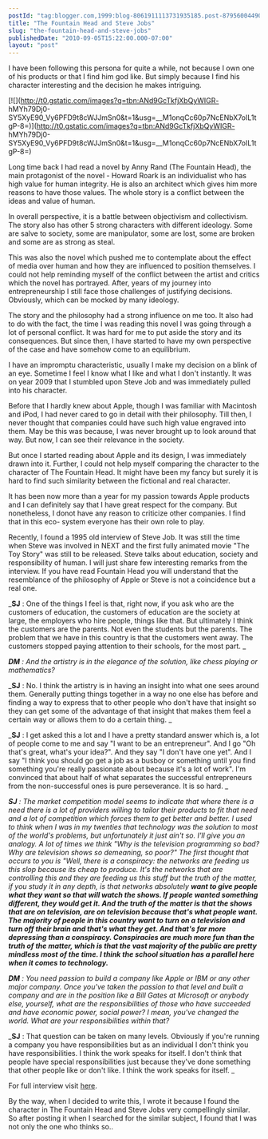 ```yaml
---
postId: "tag:blogger.com,1999:blog-8061911113731935185.post-8795600449022345345"
title: "The Fountain Head and Steve Jobs"
slug: "the-fountain-head-and-steve-jobs"
publishedDate: "2010-09-05T15:22:00.000-07:00"
layout: "post"
---
```


I have been following this persona for quite a while, not because I own one of
his products or that I find him god like. But simply because I find his
character interesting and the decision he makes intriguing.  
  

[![](http://t0.gstatic.com/images?q=tbn:ANd9GcTkfjXbQyWIGR-
hMYh79Dj0-SY5XyE90_Vy6PFD9t8cWJJmSn0&t=1&usg=__M1onqCc60p7NcENbX7oIL1tgP-8=)](http://t0.gstatic.com/images?q=tbn:ANd9GcTkfjXbQyWIGR-
hMYh79Dj0-SY5XyE90_Vy6PFD9t8cWJJmSn0&t=1&usg=__M1onqCc60p7NcENbX7oIL1tgP-8=)

Long time back I had read a novel  by Anny Rand (The Fountain Head), the main
protagonist of the novel - Howard Roark is an individualist who has high value
for human integrity. He is also an architect which gives him more reasons to
have those values. The whole story is a conflict between the ideas and value
of human.  
  
In overall perspective, it is a battle between objectivism and collectivism.
The story also has other 5 strong characters with different ideology. Some are
salve to society, some are manipulator, some are lost, some are broken and
some are as strong as steal.  
  
This was also the novel which pushed me to contemplate about the effect of
media over human and how they are influenced to position themselves. I could
not help reminding myself of the conflict between the artist and critics which
the novel has portrayed. After, years of my journey into entrepreneurship I
still face those challenges of justifying decisions. Obviously, which can be
mocked by many ideology.  
  
The story and the philosophy had a strong influence on me too. It also had to
do with the fact, the time I was reading this novel I was going through a lot
of personal conflict. It was hard for me to put aside the story and its
consequences. But since then, I have started to have my own perspective of the
case and have somehow come to an equilibrium.  
  
I have an impromptu characteristic, usually I make my decision on a blink of
an eye. Sometime I feel I know what I like and what I don't instantly. It was
on year 2009 that I stumbled upon Steve Job and was immediately pulled into
his character.  
  
Before that I hardly knew about Apple, though I was familiar with Macintosh
and iPod, I had never cared to go in detail with their philosophy. Till then,
I never thought that companies could have such high value engraved into them.
May be this was because, I was never brought up to look around that way. But
now, I can see their relevance in the society.  
  
But once I started reading about Apple and its design, I was immediately drawn
into it. Further, I could not help myself comparing the character to the
character of The Fountain Head. It might have been my fancy but surely it is
hard to find such similarity between the fictional and real character.  
  
It has been now more than a year for my passion towards Apple products and I
can definitely say that I have great respect for the company. But nonetheless,
I donot have any reason to criticize other companies. I find that in this eco-
system everyone has their own role to play.  
  
Recently, I found a 1995 old interview of Steve Job. It was still the time
when Steve was involved in NEXT and the first fully animated movie "The Toy
Story" was still to be released. Steve talks about education, society and
responsibility of human. I will just share few interesting remarks from the
interview. If you have read Fountain Head you will understand that the
resemblance of the philosophy of Apple or Steve is not a coincidence but a
real one.  

_**SJ** : One of the things I feel is that, right now, if you ask who are the
customers of education, the customers of education are the society at large,
the employers who hire people, things like that. But ultimately I think the
customers are the parents. Not even the students but the parents. The problem
that we have in this country is that the customers went away. The customers
stopped paying attention to their schools, for the most part. _  
  
_**DM** : And the artistry is in the elegance of the solution, like chess
playing or mathematics?_  
  
_**SJ** : No. I think the artistry is in having an insight into what one sees
around them. Generally putting things together in a way no one else has before
and finding a way to express that to other people who don't have that insight
so they can get some of the advantage of that insight that makes them feel a
certain way or allows them to do a certain thing. _  
  
_**SJ** : I get asked this a lot and I have a pretty standard answer which is,
a lot of people come to me and say "I want to be an entrepreneur". And I go
"Oh that's great, what's your idea?". And they say "I don't have one yet". And
I say "I think you should go get a job as a busboy or something until you find
something you're really passionate about because it's a lot of work". I'm
convinced that about half of what separates the successful entrepreneurs from
the non-successful ones is pure perseverance. It is so hard. _  
  
_**SJ** : The market competition model seems to indicate that where there is a
need there is a lot of providers willing to tailor their products to fit that
need and a lot of competition which forces them to get better and better. I
used to think when I was in my twenties that technology was the solution to
most of the world's problems, but unfortunately it just ain't so. I'll give
you an analogy. A lot of times we think "Why is the television programming so
bad? Why are television shows so demeaning, so poor?" The first thought that
occurs to you is "Well, there is a conspiracy: the networks are feeding us
this slop because its cheap to produce. It's the networks that are controlling
this and they are feeding us this stuff but the truth of the matter, if you
study it in any depth, is that networks absolutely __want to give people what
they want so that will watch the shows. If people wanted something different,
they would get it. And the truth of the matter is that the shows that are on
television, are on television because that's what people want. The majority of
people in this country want to turn on a television and turn off their brain
and that's what they get. And that's far more depressing than a conspiracy.
Conspiracies are much more fun than the truth of the matter, which is that the
vast majority of the public are pretty mindless most of the time. I think the
school situation has a parallel here when it comes to technology.___  
  
_**DM** : You need passion to build a company like Apple or IBM or any other
major company. Once you've taken the passion to that level and built a company
and are in the position like a Bill Gates at Microsoft or anybody else,
yourself, what are the responsibilities of those who have succeeded and have
economic power, social power? I mean, you've changed the world. What are your
responsibilities within that?_  
  
_**SJ** : That question can be taken on many levels. Obviously if you're
running a company you have responsibilities but as an individual I don't think
you have responsibilities. I think the work speaks for itself. I don't think
that people have special responsibilities just because they've done something
that other people like or don't like. I think the work speaks for itself. _  
  
For full interview visit
[here](http://americanhistory.si.edu/collections/comphist/sj1.html).  

By the way, when I decided to write this, I wrote it because I found the
character in The Fountain Head and Steve Jobs very compellingly similar. So
after posting it when I searched for the similar subject, I found that I was
not only the one who thinks so..

